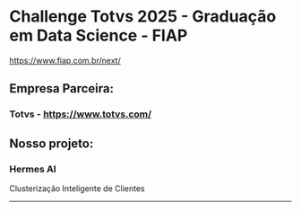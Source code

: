 # Challenge Totvs 2025 - Graduação em Data Science - FIAP

https://www.fiap.com.br/next/

## Empresa Parceira:
### Totvs - https://www.totvs.com/

## Nosso projeto:

### Hermes AI

Clusterização Inteligente de Clientes

---
